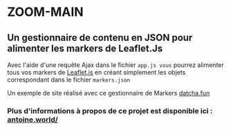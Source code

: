 # ZOOM-MAIN
## Un gestionnaire de contenu en JSON pour alimenter les markers de Leaflet.Js

Avec l'aide d'une requête Ajax dans le fichier `app.js vous` pourrez alimenter tous vos markers de [Leaflet.js](https://leafletjs.com/) en créant simplement les objets correspondant dans le fichier `markers.json`

Un exemple de site réalisé avec ce gestionnaire de Markers [datcha.fun](https://datcha.fun)

### Plus d'informations à propos de ce projet est disponible ici : [antoine.world/](https://antoine.world/page/datcha)
